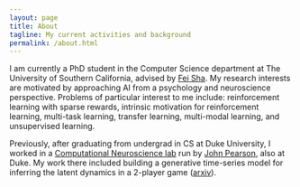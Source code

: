```yaml
---
layout: page
title: About
tagline: My current activities and background
permalink: /about.html
---
```


I am currently a PhD student in the Computer Science department at The University of Southern California, advised by [Fei Sha](http://www-bcf.usc.edu/~feisha/). My research interests are motivated by approaching AI from a psychology and neuroscience perspective. Problems of particular interest to me include: reinforcement learning with sparse rewards, intrinsic motivation for reinforcement learning, multi-task learning, transfer learning, multi-modal learning, and unsupervised learning.

Previously, after graduating from undergrad in CS at Duke University, I worked in a [Computational Neuroscience lab](https://pearsonlab.github.io/) run by [John Pearson](http://jmxpearson.com/), also at Duke. My work there included building a generative time-series model for inferring the latent dynamics in a 2-player game ([arxiv](https://arxiv.org/abs/1702.07319)).
